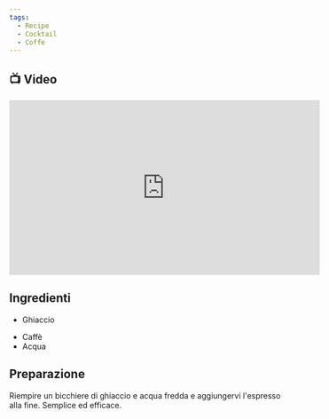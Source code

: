 ```yaml
---
tags:
  - Recipe
  - Cocktail
  - Coffe
---
```

## 📺 Video

<div class="iframe-container">
  <iframe width="560" height="315" src="https://www.youtube.com/embed/u5mTXN1v9aU" title="YouTube video player" frameborder="0" allow="accelerometer; autoplay; clipboard-write; encrypted-media; gyroscope; picture-in-picture" allowfullscreen></iframe>
</div>

## Ingredienti

* Ghiaccio
- Caffè
- Acqua

## Preparazione

Riempire un bicchiere di ghiaccio e acqua fredda e aggiungervi l'espresso alla fine.
Semplice ed efficace.
